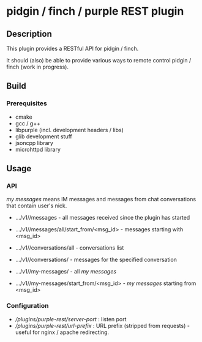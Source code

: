 # pidgin / finch / purple REST plugin

## Description

This plugin provides a RESTful API for pidgin / finch.

It should (also) be able to provide various ways to remote control pidgin / finch (work in
progress).

## Build

### Prerequisites

* cmake
* gcc / g++
* libpurple (incl. development headers / libs)
* glib development stuff
* jsoncpp library
* microhttpd library

## Usage

### API

*my messages* means IM messages and messages from chat conversations that contain user's
nick.

* .../v1/<format>/messages - all messages received since the plugin has started
* .../v1/<format>/messages/all/start_from/<msg_id> - messages starting with <msg_id>

* .../v1/<format>/conversations/all - conversations list
* .../v1/<format>/conversations/<id> - messages for the specified conversation

 * .../v1/<format>/my-messages/ - all *my messages*
 * .../v1/<format>/my-messages/start_from/<msg_id> - *my messages* starting from <msg_id>

### Configuration

* _/plugins/purple-rest/server-port_ : listen port
* _/plugins/purple-rest/url-prefix_ : URL prefix (stripped from requests) - useful for
nginx / apache redirecting.
